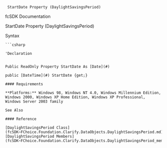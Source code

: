 ﻿     StartDate Property (DaylightSavingsPeriod)                                                   

fcSDK Documentation

StartDate Property (DaylightSavingsPeriod)

Syntax

```vbnet
```csharp

'Declaration
 

Public ReadOnly Property StartDate As [Date](#)

public [DateTime](#) StartDate {get;}

#### Requirements

**Platforms:** Windows 98, Windows NT 4.0, Windows Millennium Edition, Windows 2000, Windows XP Home Edition, Windows XP Professional, Windows Server 2003 family

See Also

#### Reference

[DaylightSavingsPeriod Class](fcSDK~FChoice.Foundation.Clarify.DataObjects.DaylightSavingsPeriod.md)  
[DaylightSavingsPeriod Members](fcSDK~FChoice.Foundation.Clarify.DataObjects.DaylightSavingsPeriod_members.md)